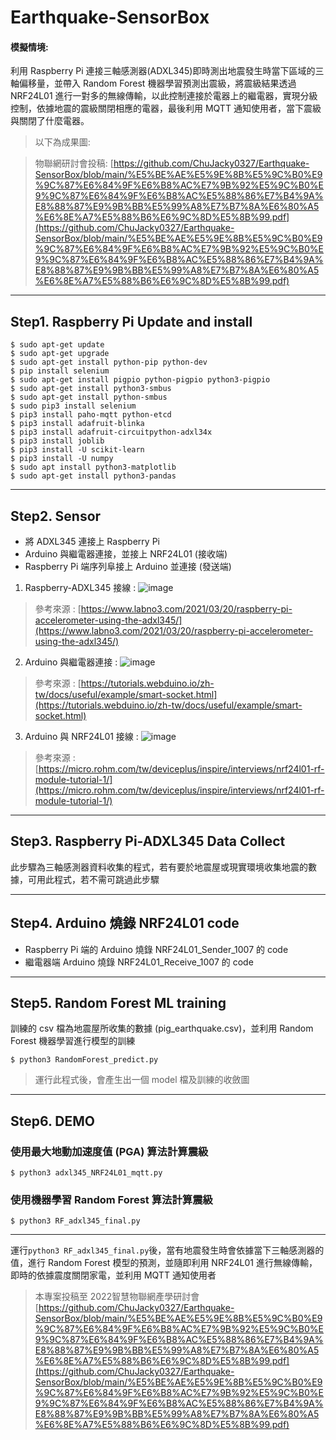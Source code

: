 # Earthquake-SensorBox
#### 模擬情境:
利用 Raspberry Pi 連接三軸感測器(ADXL345)即時測出地震發生時當下區域的三軸偏移量，並帶入 Random Forest 機器學習預測出震級，將震級結果透過 NRF24L01 進行一對多的無線傳輸，以此控制連接於電器上的繼電器，實現分級控制，依據地震的震級關閉相應的電器，最後利用 MQTT 通知使用者，當下震級與關閉了什麼電器。
> 以下為成果圖:

> 物聯網研討會投稿: [https://github.com/ChuJacky0327/Earthquake-SensorBox/blob/main/%E5%BE%AE%E5%9E%8B%E5%9C%B0%E9%9C%87%E6%84%9F%E6%B8%AC%E7%9B%92%E5%9C%B0%E9%9C%87%E6%84%9F%E6%B8%AC%E5%88%86%E7%B4%9A%E8%88%87%E9%9B%BB%E5%99%A8%E7%B7%8A%E6%80%A5%E6%8E%A7%E5%88%B6%E6%9C%8D%E5%8B%99.pdf](https://github.com/ChuJacky0327/Earthquake-SensorBox/blob/main/%E5%BE%AE%E5%9E%8B%E5%9C%B0%E9%9C%87%E6%84%9F%E6%B8%AC%E7%9B%92%E5%9C%B0%E9%9C%87%E6%84%9F%E6%B8%AC%E5%88%86%E7%B4%9A%E8%88%87%E9%9B%BB%E5%99%A8%E7%B7%8A%E6%80%A5%E6%8E%A7%E5%88%B6%E6%9C%8D%E5%8B%99.pdf)

***
## Step1. Raspberry Pi Update and install
```shell
$ sudo apt-get update 
$ sudo apt-get upgrade
$ sudo apt-get install python-pip python-dev
$ pip install selenium
$ sudo apt-get install pigpio python-pigpio python3-pigpio
$ sudo apt-get install python3-smbus
$ sudo apt-get install python-smbus
$ sudo pip3 install selenium
$ pip3 install paho-mqtt python-etcd
$ pip3 install adafruit-blinka
$ pip3 install adafruit-circuitpython-adxl34x
$ pip3 install joblib
$ pip3 install -U scikit-learn
$ pip3 install -U numpy
$ sudo apt install python3-matplotlib
$ sudo apt-get install python3-pandas
```
***
## Step2. Sensor 
* 將 ADXL345 連接上 Raspberry Pi
* Arduino 與繼電器連接，並接上 NRF24L01 (接收端)
* Raspberry Pi 端序列阜接上 Arduino 並連接 (發送端)  
1. Raspberry-ADXL345 接線 :
![image](https://github.com/ChuJacky0327/Earthake-SensorBox/blob/main/image/ADXL345.png)
> 參考來源 : [https://www.labno3.com/2021/03/20/raspberry-pi-accelerometer-using-the-adxl345/](https://www.labno3.com/2021/03/20/raspberry-pi-accelerometer-using-the-adxl345/)  
2. Arduino 與繼電器連接 :
![image](https://github.com/ChuJacky0327/Earthake-SensorBox/blob/main/image/%E7%B9%BC%E9%9B%BB%E5%99%A8%E6%8E%A5%E7%B7%9A.jpg)
> 參考來源 : [https://tutorials.webduino.io/zh-tw/docs/useful/example/smart-socket.html](https://tutorials.webduino.io/zh-tw/docs/useful/example/smart-socket.html)  
3. Arduino 與 NRF24L01 接線 :
![image](https://github.com/ChuJacky0327/Earthake-SensorBox/blob/main/image/NRF24L01%E6%8E%A5%E7%B7%9A.jpg)
> 參考來源 : [https://micro.rohm.com/tw/deviceplus/inspire/interviews/nrf24l01-rf-module-tutorial-1/](https://micro.rohm.com/tw/deviceplus/inspire/interviews/nrf24l01-rf-module-tutorial-1/)
***
## Step3. Raspberry Pi-ADXL345 Data Collect
此步驟為三軸感測器資料收集的程式，若有要於地震屋或現實環境收集地震的數據，可用此程式，若不需可跳過此步驟

***
## Step4. Arduino 燒錄 NRF24L01 code
* Raspberry Pi 端的 Arduino 燒錄 NRF24L01_Sender_1007 的 code
* 繼電器端 Arduino 燒錄 NRF24L01_Receive_1007 的 code
***
## Step5. Random Forest ML training
訓練的 csv 檔為地震屋所收集的數據 (pig_earthquake.csv)，並利用 Random Forest 機器學習進行模型的訓練
```shell
$ python3 RandomForest_predict.py
```
> 運行此程式後，會產生出一個 model 檔及訓練的收斂圖
***
## Step6. DEMO
### 使用最大地動加速度值 (PGA) 算法計算震級
```shell
$ python3 adxl345_NRF24L01_mqtt.py
```
### 使用機器學習 Random Forest 算法計算震級
```shell
$ python3 RF_adxl345_final.py 
```
***
運行```python3 RF_adxl345_final.py```後，當有地震發生時會依據當下三軸感測器的值，進行 Random Forest 模型的預測，並隨即利用 NRF24L01 進行無線傳輸，即時的依據震度關閉家電，並利用 MQTT 通知使用者

> 本專案投稿至 2022智慧物聯網產學研討會 [https://github.com/ChuJacky0327/Earthquake-SensorBox/blob/main/%E5%BE%AE%E5%9E%8B%E5%9C%B0%E9%9C%87%E6%84%9F%E6%B8%AC%E7%9B%92%E5%9C%B0%E9%9C%87%E6%84%9F%E6%B8%AC%E5%88%86%E7%B4%9A%E8%88%87%E9%9B%BB%E5%99%A8%E7%B7%8A%E6%80%A5%E6%8E%A7%E5%88%B6%E6%9C%8D%E5%8B%99.pdf](https://github.com/ChuJacky0327/Earthquake-SensorBox/blob/main/%E5%BE%AE%E5%9E%8B%E5%9C%B0%E9%9C%87%E6%84%9F%E6%B8%AC%E7%9B%92%E5%9C%B0%E9%9C%87%E6%84%9F%E6%B8%AC%E5%88%86%E7%B4%9A%E8%88%87%E9%9B%BB%E5%99%A8%E7%B7%8A%E6%80%A5%E6%8E%A7%E5%88%B6%E6%9C%8D%E5%8B%99.pdf)
